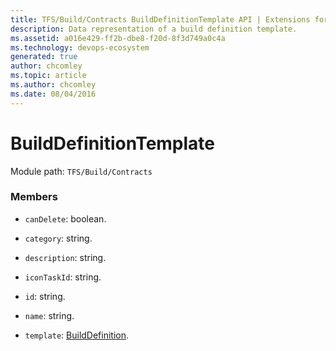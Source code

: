 ```yaml
---
title: TFS/Build/Contracts BuildDefinitionTemplate API | Extensions for Azure DevOps Services
description: Data representation of a build definition template.
ms.assetid: a016e429-ff2b-dbe8-f20d-8f3d749a0c4a
ms.technology: devops-ecosystem
generated: true
author: chcomley
ms.topic: article
ms.author: chcomley
ms.date: 08/04/2016
---
```


# BuildDefinitionTemplate

Module path: `TFS/Build/Contracts`

### Members

* `canDelete`: boolean.

* `category`: string.

* `description`: string.

* `iconTaskId`: string.

* `id`: string.

* `name`: string.

* `template`: [BuildDefinition](./BuildDefinition.md).
